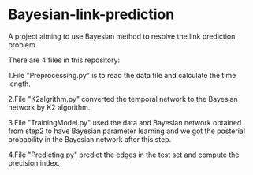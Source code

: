 # Bayesian-link-prediction
A project aiming to use Bayesian method to resolve the link prediction problem.

There are 4 files in this repository:

1.File "Preprocessing.py" is to read the data file and calculate the time length.

2.File "K2algrithm.py" converted the temporal network to the Bayesian network by K2 algorithm.

3.File "TrainingModel.py" used the data and Bayesian network obtained from step2 to have Bayesian parameter learning and we got the posterial probability in the Bayesian network after this step.

4.File "Predicting.py" predict the edges in the test set and compute the precision index.


